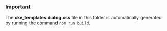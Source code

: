 ### Important

The **cke_templates.dialog.css** file in this folder is automatically generated by running the command
`npm run build`.
